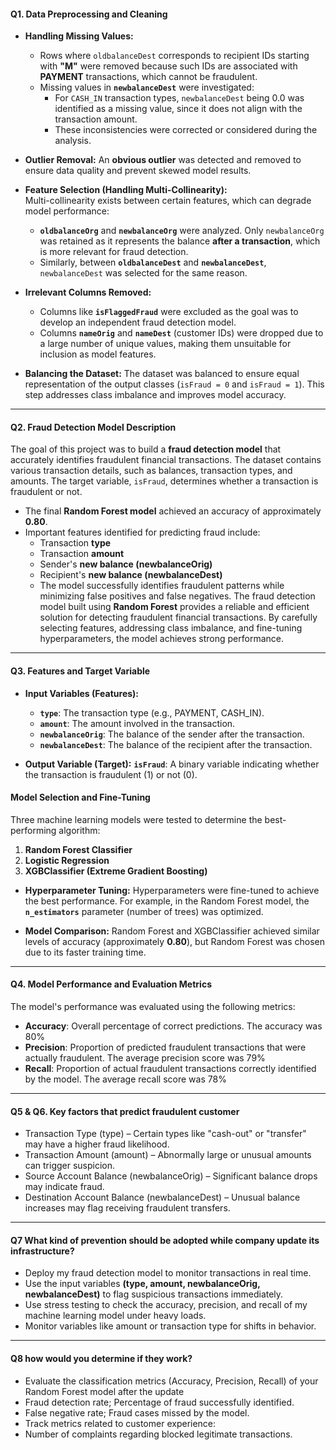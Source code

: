 #### **Q1. Data Preprocessing and Cleaning**  

- **Handling Missing Values:**  
   - Rows where `oldbalanceDest` corresponds to recipient IDs starting with **"M"** were removed because such IDs are associated with **PAYMENT** transactions, which cannot be fraudulent.  
   - Missing values in **`newbalanceDest`** were investigated:  
     - For `CASH_IN` transaction types, `newbalanceDest` being 0.0 was identified as a missing value, since it does not align with the transaction amount.  
     - These inconsistencies were corrected or considered during the analysis.

- **Outlier Removal:**  An **obvious outlier** was detected and removed to ensure data quality and prevent skewed model results.

- **Feature Selection (Handling Multi-Collinearity):**  
   Multi-collinearity exists between certain features, which can degrade model performance:  
   - **`oldbalanceOrg`** and **`newbalanceOrg`** were analyzed. Only `newbalanceOrg` was retained as it represents the balance **after a transaction**, which is more relevant for fraud detection.  
   - Similarly, between **`oldbalanceDest`** and **`newbalanceDest`**, `newbalanceDest` was selected for the same reason.  

- **Irrelevant Columns Removed:**  
   - Columns like **`isFlaggedFraud`** were excluded as the goal was to develop an independent fraud detection model.  
   - Columns **`nameOrig`** and **`nameDest`** (customer IDs) were dropped due to a large number of unique values, making them unsuitable for inclusion as model features.  

- **Balancing the Dataset:**  The dataset was balanced to ensure equal representation of the output classes (`isFraud = 0` and `isFraud = 1`). This step addresses class imbalance and improves model accuracy.

---
#### Q2. **Fraud Detection Model Description**
The goal of this project was to build a **fraud detection model** that accurately identifies fraudulent financial transactions. The dataset contains various transaction details, such as balances, transaction types, and amounts. The target variable, `isFraud`, determines whether a transaction is fraudulent or not. 
- The final **Random Forest model** achieved an accuracy of approximately **0.80**.  
- Important features identified for predicting fraud include:  
   - Transaction **type**  
   - Transaction **amount**  
   - Sender's **new balance (newbalanceOrig)**  
   - Recipient's **new balance (newbalanceDest)**
    - The model successfully identifies fraudulent patterns while minimizing false positives and false negatives.
  The fraud detection model built using **Random Forest** provides a reliable and efficient solution for detecting fraudulent financial transactions. By carefully selecting features, addressing class imbalance, and fine-tuning hyperparameters, the model achieves strong performance.
---

#### **Q3. Features and Target Variable**  

- **Input Variables (Features):**  
   - **`type`**: The transaction type (e.g., PAYMENT, CASH_IN).  
   - **`amount`**: The amount involved in the transaction.  
   - **`newbalanceOrig`**: The balance of the sender after the transaction.  
   - **`newbalanceDest`**: The balance of the recipient after the transaction.  

- **Output Variable (Target):**   **`isFraud`**: A binary variable indicating whether the transaction is fraudulent (1) or not (0).

#### **Model Selection and Fine-Tuning**  

Three machine learning models were tested to determine the best-performing algorithm:  
1. **Random Forest Classifier**  
2. **Logistic Regression**  
3. **XGBClassifier (Extreme Gradient Boosting)**  

- **Hyperparameter Tuning:**  Hyperparameters were fine-tuned to achieve the best performance. For example, in the Random Forest model, the **`n_estimators`** parameter (number of trees) was optimized.  

- **Model Comparison:**  Random Forest and XGBClassifier achieved similar levels of accuracy (approximately **0.80**), but Random Forest was chosen due to its faster training time.  

---

#### **Q4. Model Performance and Evaluation Metrics**  

The model's performance was evaluated using the following metrics:  
- **Accuracy**: Overall percentage of correct predictions. The accuracy was 80% 
- **Precision**: Proportion of predicted fraudulent transactions that were actually fraudulent. The average precision score was 79%  
- **Recall**: Proportion of actual fraudulent transactions correctly identified by the model. The average recall score was 78%
---
#### Q5 & Q6. **Key factors that predict fraudulent customer**
- Transaction Type (type) – Certain types like "cash-out" or "transfer" may have a higher fraud likelihood.
- Transaction Amount (amount) – Abnormally large or unusual amounts can trigger suspicion.
- Source Account Balance (newbalanceOrig) – Significant balance drops may indicate fraud.
- Destination Account Balance (newbalanceDest) – Unusual balance increases may flag receiving fraudulent transfers.
---
#### Q7 What kind of prevention should be adopted while company update its infrastructure?
- Deploy my fraud detection model to monitor transactions in real time.
- Use the input variables **(type, amount, newbalanceOrig, newbalanceDest)** to flag suspicious transactions immediately.
- Use stress testing to check the accuracy, precision, and recall of my machine learning model under heavy loads.
- Monitor variables like amount or transaction type for shifts in behavior.
---
#### Q8  how would you determine if they work?
- Evaluate the classification metrics (Accuracy, Precision, Recall) of your Random Forest model after the update
- Fraud detection rate; Percentage of fraud successfully identified.
- False negative rate; Fraud cases missed by the model.
- Track metrics related to customer experience:
- Number of complaints regarding blocked legitimate transactions.
